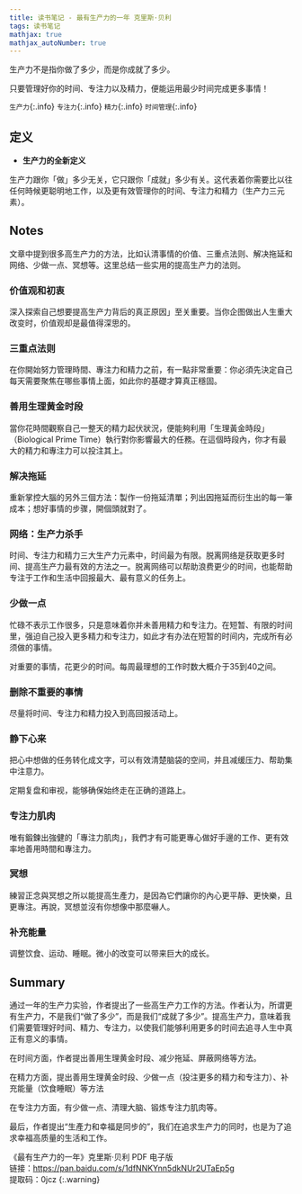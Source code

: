```yaml
---
title: 读书笔记 - 最有生产力的一年 克里斯·贝利
tags: 读书笔记
mathjax: true
mathjax_autoNumber: true
---
```


生产力不是指你做了多少，而是你成就了多少。

只要管理好你的时间、专注力以及精力，便能运用最少时间完成更多事情！

`生产力`{:.info} `专注力`{:.info} `精力`{:.info} `时间管理`{:.info}

<!--more-->

## 定义

- **生产力的全新定义**

生产力跟你「做」多少无关，它只跟你「成就」多少有关。这代表着你需要比以往任何時候更聪明地工作，以及更有效管理你的时间、专注⼒和精⼒（生产力三元素）。

## Notes

文章中提到很多高生产力的方法，比如认清事情的价值、三重点法则、解决拖延和网络、少做一点、冥想等。这里总结一些实用的提高生产力的法则。

### 价值观和初衷

深入探索自己想要提高⽣产⼒背后的真正原因」至关重要。当你企图做出人生重大改变时，价值观却是最值得深思的。

### 三重点法则

在你開始努⼒管理時間、專注⼒和精⼒之前，有⼀點⾮常重要：你必須先決定⾃⼰每天需要聚焦在哪些事情上⾯，如此你的基礎才算真正穩固。

### 善用生理黄金时段

當你花時間觀察⾃⼰⼀整天的精⼒起伏狀況，便能夠利⽤「⽣理⿈⾦時段」（Biological Prime Time）執⾏對你影響最⼤的任務。在這個時段內，你才有最⼤的精⼒和專注⼒可以投注其上。

### 解决拖延

重新掌控⼤腦的另外三個⽅法：製作⼀份拖延清單；列出因拖延⽽衍⽣出的每⼀筆成本；想好事情的步骤，開個頭就對了。

### 网络：生产力杀手

时间、专注力和精力三大生产力元素中，时间最为有限。脱离网络是获取更多时间、提高生产力最有效的方法之一。脱离网络可以帮助浪费更少的时间，也能帮助专注于工作和生活中回报最大、最有意义的任务上。

### 少做一点

忙碌不表示工作很多，只是意味着你并未善用精力和专注力。在短暂、有限的时间里，强迫自己投入更多精力和专注力，如此才有办法在短暂的时间内，完成所有必须做的事情。

对重要的事情，花更少的时间。每周最理想的工作时数大概介于35到40之间。

### 删除不重要的事情

尽量将时间、专注力和精力投入到高回报活动上。

### 静下心来

把心中想做的任务转化成文字，可以有效清楚脑袋的空间，并且减缓压力、帮助集中注意力。

定期复盘和审视，能够确保始终走在正确的道路上。

### 专注力肌肉

唯有鍛鍊出強健的「專注⼒肌⾁」，我們才有可能更專⼼做好⼿邊的⼯作、更有效率地善⽤時間和專注⼒。

### 冥想

練習正念與冥想之所以能提⾼⽣產⼒，是因為它們讓你的內⼼更平靜、更快樂，且更專注。再說，冥想並沒有你想像中那麼嚇⼈。

### 补充能量

调整饮食、运动、睡眠。微小的改变可以带来巨大的成长。

## Summary

通过一年的生产力实验，作者提出了一些高生产力工作的方法。作者认为，所谓更有生产力，不是我们“做了多少”，而是我们“成就了多少”。提高生产力，意味着我们需要管理好时间、精力、专注力，以使我们能够利用更多的时间去追寻人生中真正有意义的事情。

在时间方面，作者提出善用生理黄金时段、减少拖延、屏蔽网络等方法。

在精力方面，提出善用生理黄金时段、少做一点（投注更多的精⼒和专注⼒）、补充能量（饮食睡眠）等方法

在专注力方面，有少做一点、清理大脑、锻炼专注力肌肉等。

最后，作者提出“⽣產⼒和幸福是同步的”，我们在追求生产力的同时，也是为了追求幸福高质量的生活和工作。

《最有生产力的一年》克里斯·贝利   PDF 电子版
\
链接：https://pan.baidu.com/s/1dfNNKYnn5dkNUr2UTaEp5g
\
提取码：0jcz
{:.warning}
